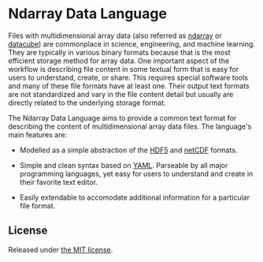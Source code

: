 # Ndarray Data Language

Files with multidimensional array data (also referred as [ndarray](https://docs.scipy.org/doc/numpy/reference/arrays.ndarray.html) or [datacube](https://en.wikipedia.org/wiki/Data_cube)) are commonplace in science, engineering, and machine learning. They are typically in various binary formats because that is the most efficient storage method for array data. One important aspect of the workflow is describing file content in some textual form that is easy for users to understand, create, or share. This requires special software tools and many of these file formats have at least one. Their output text formats are not standardized and vary in the file content detail but usually are directly related to the underlying storage format.

The Ndarray Data Language aims to provide a common text format for describing the content of multidimensional array data files. The language's main features are:

* Modelled as a simple abstraction of the [HDF5](https://portal.hdfgroup.org/display/HDF5/HDF5) and [netCDF](https://www.unidata.ucar.edu/software/netcdf/) formats.

* Simple and clean syntax based on [YAML](http://yaml.org/spec/1.2/spec.html). Parseable by all major programming languages, yet easy for users to understand and create in their favorite text editor.

* Easily extendable to accomodate additional information for a particular file format.

## License

Released under [the MIT license](LICENSE).

